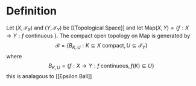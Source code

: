 # Definition

Let $(X, \mathcal{T}_{X})$ and $(Y, \mathcal{T}_{Y})$ be [[Topological Space]] and let $\text{Map}(X,Y) = \left\{ f: X \to Y : f \text{ continuous } \right\}$. The compact open topology on $\text{Map}$ is generated by
$$
\mathcal{B} = \left\{ B_{K,U} : K \subseteq X \text{ compact}, U \subseteq \mathcal{T}_{Y}\right\} 
$$
where
$$
B_{K,U} = \left\{ f: X \to Y : f \text{ continuous}, f(K)\subseteq U \right\} 
$$
this is analagous to [[Epsilon Ball]]
